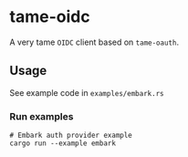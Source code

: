 # tame-oidc

A very tame `OIDC` client based on `tame-oauth`.


## Usage

See example code in `examples/embark.rs`

### Run examples

```
# Embark auth provider example
cargo run --example embark
```
